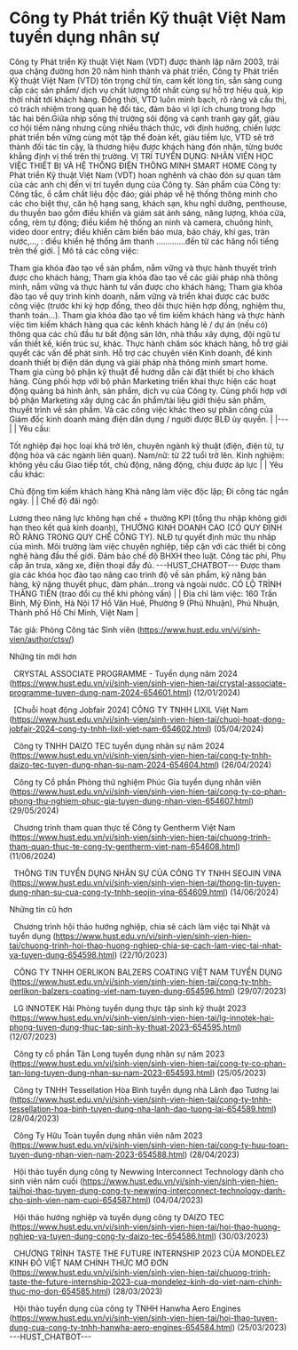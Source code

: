 # Công ty Phát triển Kỹ thuật Việt Nam tuyển dụng nhân sự

Công ty Phát triển Kỹ thuật Việt Nam (VDT) được thành lập năm 2003, trải qua chặng đường hơn 20 năm hình thành và phát triển, Công ty Phát triển Kỹ thuật Việt Nam (VTD) tôn trọng chữ tín, cam kết lòng tin, sẵn sàng cung cấp các sản phẩm/ dịch vụ chất lượng tốt nhất cùng sự hỗ trợ hiệu quả, kịp thời nhất tới khách hàng. Đồng thời, VTD luôn minh bạch, rõ ràng và cầu thị, có trách nhiệm trong quan hệ đối tác, đảm bảo vì lợi ích chung trong hợp tác hai bên.Giữa nhịp sống thị trường sôi động và cạnh tranh gay gắt, giàu cơ hội tiềm năng nhưng cũng nhiều thách thức, với định hướng, chiến lược phát triển bền vững cùng một tập thể đoàn kết, giàu tiềm lực, VTD sẽ trở thành đối tác tin cậy, là thương hiệu được khách hàng đón nhận, từng bước khẳng định vị thế trên thị trường. VỊ TRÍ TUYỂN DỤNG:
NHÂN VIÊN HỌC VIỆC
THIẾT BỊ VÀ HỆ THỐNG ĐIỆN THÔNG MINH SMART HOME
Công ty Phát triển Kỹ thuật Việt Nam (VDT) hoan nghênh và chào đón sự quan tâm của các anh chị đến vị trí tuyển dụng của Công ty. Sản phẩm của Công ty: Công tắc, ổ cắm chất liệu độc đáo; giải pháp về hệ thống thông minh cho các cho biệt thự, căn hộ hạng sang, khách sạn, khu nghỉ dưỡng, penthouse, du thuyền bao gồm điều khiển và giám sát ánh sáng, năng lượng, khóa cửa, cổng, rèm tự động; điều kiểm hệ thống an ninh và camera, chuông hình, video door entry; điều khiển cảm biến báo mưa, báo cháy, khí gas, tràn nước,…, : điều khiển hệ thống âm thanh ………….đến từ các hãng nổi tiếng trên thế giới. | Mô tả các công việc:

Tham gia khóa đào tạo về sản phẩm, nắm vững và thực hành thuyết trình được cho khách hàng;
Tham gia khóa đào tạo về các giải pháp nhà thông minh, nắm vững và thực hành tư vấn được cho khách hàng;
Tham gia khóa đào tạo về quy trình kinh doanh, nắm vững và triển khai được các bước công việc (trước khi ký hợp đồng, theo dõi thực hiện hợp đồng, nghiệm thu, thanh toán…). Tham gia khóa đào tạo về tìm kiếm khách hàng và thực hành việc tìm kiếm khách hàng qua các kênh khách hàng lẻ / dự án (nếu có) thông qua các chủ đầu tư bất động sản lớn, nhà thầu xây dựng, đội ngũ tư vấn thiết kế, kiến trúc sư, khác. Thực hành chăm sóc khách hàng, hỗ trợ giải quyết các vấn đề phát sinh. Hỗ trợ các chuyên viên Kinh doanh, để kinh doanh thiết bị điện dân dụng và giải pháp nhà thông minh smart home. Tham gia cùng bộ phận kỹ thuật để hướng dẫn cài đặt thiết bị cho khách hàng. Cùng phối hợp với bộ phân Marketing triển khai thực hiện các hoạt động quảng bá hình ảnh, sản phẩm, dịch vụ của Công ty. Cùng phối hợp với bộ phận Marketing xây dựng các ấn phẩm/tài liệu giới thiệu sản phẩm, thuyết trình về sản phẩm. Và các công việc khác theo sự phân công của Giám đốc kinh doanh mảng điện dân dụng / người được BLĐ ủy quyền. |
|---|
| Yêu cầu:
			
Tốt nghiệp đại học loại khá trở lên, chuyên ngành kỹ thuật (điện, điện tử, tự động hóa và các ngành liên quan). Nam/nữ: từ 22 tuổi trở lên. Kinh nghiệm: không yêu cầu
Giao tiếp tốt, chủ động, năng động, chịu được áp lực |
| Yêu cầu khác:

Chủ động tìm kiếm khách hàng
Khả năng làm việc độc lập;
Đi công tác ngắn ngày. |
| Chế độ đãi ngộ:

Lương theo năng lực không hạn chế + thưởng KPI (tổng thu nhập không giới hạn theo kết quả kinh doanh), THƯỞNG KINH DOANH CAO (CÓ QUY ĐỊNH RÕ RÀNG TRONG QUY CHẾ CÔNG TY). NLĐ tự quyết định mức thu nhâp của mình. Môi trường làm việc chuyên nghiệp, tiếp cận với các thiết bị công nghệ hàng đầu thế giới. Đảm bảo chế độ BHXH theo luật. Công tác phí, Phụ cấp ăn trưa, xăng xe, điện thoại đầy đủ. 
 ---HUST_CHATBOT---
Được tham gia các khóa học đào tạo nâng cao trình độ về sản phẩm, kỹ năng bán hàng, kỹ năng thuyết phục, đàm phán...trong và ngoài nước. CÓ LỘ TRÌNH THĂNG TIẾN (trao đổi cụ thể khi phỏng vấn) |
| Địa chỉ làm việc:
			160 Trần Bình, Mỹ Đình, Hà Nội
			17 Hồ Văn Huê, Phường 9 (Phú Nhuận), Phú Nhuận, Thành phố Hồ Chí Minh, Việt Nam |

Tác giả: Phòng Công tác Sinh viên (https://www.hust.edu.vn/vi/sinh-vien/author/ctsv/)

Những tin mới hơn

 
CRYSTAL ASSOCIATE PROGRAMME - Tuyển dụng năm 2024 (https://www.hust.edu.vn/vi/sinh-vien/sinh-vien-hien-tai/crystal-associate-programme-tuyen-dung-nam-2024-654601.html)
(12/01/2024)

 
[Chuỗi hoạt động Jobfair 2024] CÔNG TY TNHH LIXIL Việt Nam (https://www.hust.edu.vn/vi/sinh-vien/sinh-vien-hien-tai/chuoi-hoat-dong-jobfair-2024-cong-ty-tnhh-lixil-viet-nam-654602.html)
(05/04/2024)

 
Công ty TNHH DAIZO TEC tuyển dụng nhân sự năm 2024 (https://www.hust.edu.vn/vi/sinh-vien/sinh-vien-hien-tai/cong-ty-tnhh-daizo-tec-tuyen-dung-nhan-su-nam-2024-654604.html)
(26/04/2024)

 
Công ty Cổ phần Phòng thử nghiệm Phúc Gia tuyển dụng nhân viên (https://www.hust.edu.vn/vi/sinh-vien/sinh-vien-hien-tai/cong-ty-co-phan-phong-thu-nghiem-phuc-gia-tuyen-dung-nhan-vien-654607.html)
(29/05/2024)

 
Chương trình tham quan thực tế Công ty Gentherm Việt Nam (https://www.hust.edu.vn/vi/sinh-vien/sinh-vien-hien-tai/chuong-trinh-tham-quan-thuc-te-cong-ty-gentherm-viet-nam-654608.html)
(11/06/2024)

 
THÔNG TIN TUYỂN DỤNG NHÂN SỰ CỦA CÔNG TY TNHH SEOJIN VINA (https://www.hust.edu.vn/vi/sinh-vien/sinh-vien-hien-tai/thong-tin-tuyen-dung-nhan-su-cua-cong-ty-tnhh-seojin-vina-654609.html)
(14/06/2024)

Những tin cũ hơn

 
Chương trình hội thảo hướng nghiệp, chia sẻ cách làm việc tại Nhật và tuyển dụng (https://www.hust.edu.vn/vi/sinh-vien/sinh-vien-hien-tai/chuong-trinh-hoi-thao-huong-nghiep-chia-se-cach-lam-viec-tai-nhat-va-tuyen-dung-654598.html)
(22/10/2023)

 
CÔNG TY TNHH OERLIKON BALZERS COATING VIỆT NAM TUYỂN DỤNG (https://www.hust.edu.vn/vi/sinh-vien/sinh-vien-hien-tai/cong-ty-tnhh-oerlikon-balzers-coating-viet-nam-tuyen-dung-654596.html)
(29/07/2023)

 
LG INNOTEK Hải Phòng tuyển dụng thực tập sinh kỹ thuật 2023 (https://www.hust.edu.vn/vi/sinh-vien/sinh-vien-hien-tai/lg-innotek-hai-phong-tuyen-dung-thuc-tap-sinh-ky-thuat-2023-654595.html)
(12/07/2023)

 
Công ty cổ phần Tân Long tuyển dụng nhân sự năm 2023 (https://www.hust.edu.vn/vi/sinh-vien/sinh-vien-hien-tai/cong-ty-co-phan-tan-long-tuyen-dung-nhan-su-nam-2023-654593.html)
(25/05/2023)

 
Công ty TNHH Tessellation Hòa Bình tuyển dụng nhà Lãnh đạo Tương lai (https://www.hust.edu.vn/vi/sinh-vien/sinh-vien-hien-tai/cong-ty-tnhh-tessellation-hoa-binh-tuyen-dung-nha-lanh-dao-tuong-lai-654589.html)
(28/04/2023)

 
Công Ty Hữu Toàn tuyển dụng nhân viên năm 2023 (https://www.hust.edu.vn/vi/sinh-vien/sinh-vien-hien-tai/cong-ty-huu-toan-tuyen-dung-nhan-vien-nam-2023-654588.html)
(28/04/2023)

 
Hội thảo tuyển dụng công ty Newwing Interconnect Technology dành cho sinh viên năm cuối (https://www.hust.edu.vn/vi/sinh-vien/sinh-vien-hien-tai/hoi-thao-tuyen-dung-cong-ty-newwing-interconnect-technology-danh-cho-sinh-vien-nam-cuoi-654587.html)
(04/04/2023)

 
Hội thảo hướng nghiệp và tuyển dụng công ty DAIZO TEC (https://www.hust.edu.vn/vi/sinh-vien/sinh-vien-hien-tai/hoi-thao-huong-nghiep-va-tuyen-dung-cong-ty-daizo-tec-654586.html)
(30/03/2023)

 
CHƯƠNG TRÌNH TASTE THE FUTURE INTERNSHIP 2023 CỦA MONDELEZ KINH ĐÔ VIỆT NAM CHÍNH THỨC MỞ ĐƠN (https://www.hust.edu.vn/vi/sinh-vien/sinh-vien-hien-tai/chuong-trinh-taste-the-future-internship-2023-cua-mondelez-kinh-do-viet-nam-chinh-thuc-mo-don-654585.html)
(28/03/2023)

 
Hội thảo tuyển dụng của công ty TNHH Hanwha Aero Engines (https://www.hust.edu.vn/vi/sinh-vien/sinh-vien-hien-tai/hoi-thao-tuyen-dung-cua-cong-ty-tnhh-hanwha-aero-engines-654584.html)
(25/03/2023) 
 ---HUST_CHATBOT---